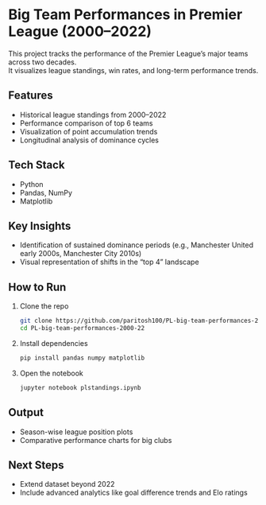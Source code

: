 # Big Team Performances in Premier League (2000–2022)

This project tracks the performance of the Premier League’s major teams across two decades.  
It visualizes league standings, win rates, and long-term performance trends.

## Features
- Historical league standings from 2000–2022
- Performance comparison of top 6 teams
- Visualization of point accumulation trends
- Longitudinal analysis of dominance cycles

## Tech Stack
- Python
- Pandas, NumPy
- Matplotlib

## Key Insights
- Identification of sustained dominance periods (e.g., Manchester United early 2000s, Manchester City 2010s)
- Visual representation of shifts in the “top 4” landscape

## How to Run
1. Clone the repo  
   ```bash
   git clone https://github.com/paritosh100/PL-big-team-performances-2000-22.git
   cd PL-big-team-performances-2000-22
   ```
2. Install dependencies  
   ```bash
   pip install pandas numpy matplotlib
   ```
3. Open the notebook  
   ```bash
   jupyter notebook plstandings.ipynb
   ```

## Output
- Season-wise league position plots
- Comparative performance charts for big clubs

## Next Steps
- Extend dataset beyond 2022
- Include advanced analytics like goal difference trends and Elo ratings
